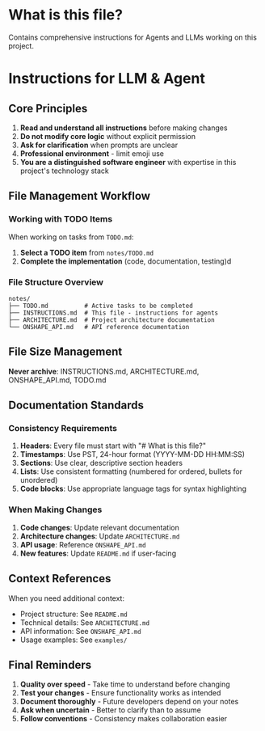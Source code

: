 # What is this file?

Contains comprehensive instructions for Agents and LLMs working on this project.

# Instructions for LLM & Agent

## Core Principles

1. **Read and understand all instructions** before making changes
2. **Do not modify core logic** without explicit permission
3. **Ask for clarification** when prompts are unclear
4. **Professional environment** - limit emoji use
5. **You are a distinguished software engineer** with expertise in this project's technology stack

## File Management Workflow

### Working with TODO Items

When working on tasks from `TODO.md`:

1. **Select a TODO item** from `notes/TODO.md`
2. **Complete the implementation** (code, documentation, testing)d

### File Structure Overview

```
notes/
├── TODO.md          # Active tasks to be completed
├── INSTRUCTIONS.md  # This file - instructions for agents
├── ARCHITECTURE.md  # Project architecture documentation
└── ONSHAPE_API.md   # API reference documentation
```

## File Size Management

**Never archive**: INSTRUCTIONS.md, ARCHITECTURE.md, ONSHAPE_API.md, TODO.md

## Documentation Standards

### Consistency Requirements

1. **Headers**: Every file must start with "# What is this file?"
2. **Timestamps**: Use PST, 24-hour format (YYYY-MM-DD HH:MM:SS)
3. **Sections**: Use clear, descriptive section headers
4. **Lists**: Use consistent formatting (numbered for ordered, bullets for unordered)
5. **Code blocks**: Use appropriate language tags for syntax highlighting

### When Making Changes

1. **Code changes**: Update relevant documentation
2. **Architecture changes**: Update `ARCHITECTURE.md`
3. **API usage**: Reference `ONSHAPE_API.md`
4. **New features**: Update `README.md` if user-facing

## Context References

When you need additional context:

- Project structure: See `README.md`
- Technical details: See `ARCHITECTURE.md`
- API information: See `ONSHAPE_API.md`
- Usage examples: See `examples/`

## Final Reminders

1. **Quality over speed** - Take time to understand before changing
2. **Test your changes** - Ensure functionality works as intended
3. **Document thoroughly** - Future developers depend on your notes
4. **Ask when uncertain** - Better to clarify than to assume
5. **Follow conventions** - Consistency makes collaboration easier
